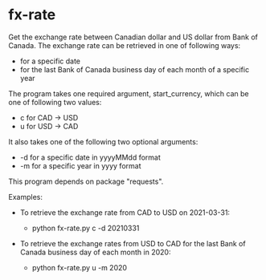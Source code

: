 # fx-rate

Get the exchange rate between Canadian dollar and US dollar from Bank of Canada.  The exchange rate can be retrieved in one of following ways:
- for a specific date
- for the last Bank of Canada business day of each month of a specific year

The program takes one required argument, start_currency, which can be one of following two values:
- c for CAD -> USD
- u for USD -> CAD

It also takes one of the following two optional arguments:
- -d for a specific date in yyyyMMdd format
- -m for a specific year in yyyy format

This program depends on package "requests".

Examples:
- To retrieve the exchange rate from CAD to USD on 2021-03-31:
  - python fx-rate.py c -d 20210331
  
- To retrieve the exchange rates from USD to CAD for the last Bank of Canada business day of each month in 2020:
  - python fx-rate.py u -m 2020